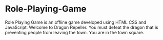 # Role-Playing-Game
Role Playing Game is an offline game developed using HTML CSS and JavaScript.
Welcome to Dragon Repeller. You must defeat the dragon that is preventing people from leaving the town. You are in the town square.
